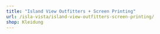 ```yaml
---
title: "Island View Outfitters + Screen Printing"
url: /isla-vista/island-view-outfitters-screen-printing/
shop: Kleidung
---
```

